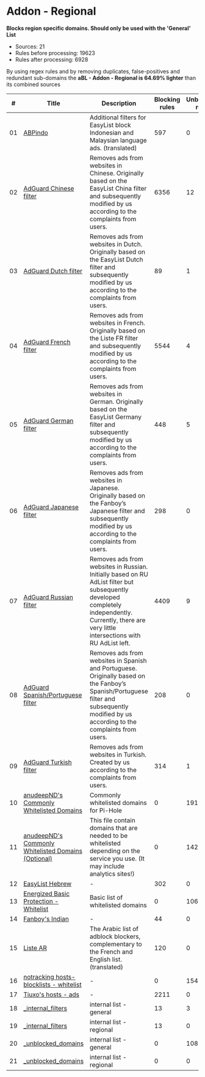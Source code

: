 # Addon - Regional

**Blocks region specific domains. Should only be used with the 'General'
List**

-   Sources: 21
-   Rules before processing: 19623
-   Rules after processing: 6928

By using regex rules and by removing duplicates, false-positives and redundant sub-domains the **aBL - Addon - Regional is 64.69% lighter** than its combined sources

| #      | Title                                                                                                                                           | Description                                                                                                                                                                                              | Blocking rules | Unblocking rules |
| ------ | ----------------------------------------------------------------------------------------------------------------------------------------------- | -------------------------------------------------------------------------------------------------------------------------------------------------------------------------------------------------------- | -------------- | ---------------- |
| 01     | [ABPindo](https://raw.githubusercontent.com/heradhis/indonesianadblockrules/master/subscriptions/abpindo.txt)                                   | Additional filters for EasyList block Indonesian and Malaysian language ads. (translated)                                                                                                                | 597            | 0                |
| 02     | [AdGuard Chinese filter](https://filters.adtidy.org/extension/chromium/filters/224.txt)                                                         | Removes ads from websites in Chinese. Originally based on the EasyList China filter and subsequently modified by us according to the complaints from users.                                              | 6356           | 12               |
| 03     | [AdGuard Dutch filter](https://filters.adtidy.org/extension/chromium/filters/8.txt)                                                             | Removes ads from websites in Dutch. Originally based on the EasyList Dutch filter and subsequently modified by us according to the complaints from users.                                                | 89             | 1                |
| 04     | [AdGuard French filter](https://filters.adtidy.org/extension/chromium/filters/16.txt)                                                           | Removes ads from websites in French. Originally based on the Liste FR filter and subsequently modified by us according to the complaints from users.                                                     | 5544           | 4                |
| 05     | [AdGuard German filter](https://filters.adtidy.org/extension/chromium/filters/6.txt)                                                            | Removes ads from websites in German. Originally based on the EasyList Germany filter and subsequently modified by us according to the complaints from users.                                             | 448            | 5                |
| 06     | [AdGuard Japanese filter](https://filters.adtidy.org/extension/chromium/filters/7.txt)                                                          | Removes ads from websites in Japanese. Originally based on the Fanboy’s Japanese filter and subsequently modified by us according to the complaints from users.                                          | 298            | 0                |
| 07     | [AdGuard Russian filter](https://filters.adtidy.org/extension/chromium/filters/1.txt)                                                           | Removes ads from websites in Russian. Initially based on RU AdList filter but subsequently developed completely independently. Currently, there are very little intersections with RU AdList left.       | 4409           | 9                |
| 08     | [AdGuard Spanish/Portuguese filter](https://filters.adtidy.org/extension/chromium/filters/9.txt)                                                | Removes ads from websites in Spanish and Portuguese. Originally based on the Fanboy’s Spanish/Portuguese filter and subsequently modified by us according to the complaints from users.                  | 208            | 0                |
| 09     | [AdGuard Turkish filter](https://filters.adtidy.org/extension/chromium/filters/13.txt)                                                          | Removes ads from websites in Turkish. Created by us according to the complaints from users.                                                                                                              | 314            | 1                |
| 10     | [anudeepND's Commonly Whitelisted Domains](https://raw.githubusercontent.com/anudeepND/whitelist/master/domains/whitelist.txt)                  | Commonly whitelisted domains for Pi-Hole                                                                                                                                                                 | 0              | 191              |
| 11     | [anudeepND's Commonly Whitelisted Domains (Optional)](https://raw.githubusercontent.com/anudeepND/whitelist/master/domains/optional-list.txt)   | This file contain domains that are needed to be whitelisted depending on the service you use. (It may include analytics sites!)                                                                          | 0              | 142              |
| 12     | [EasyList Hebrew](https://raw.githubusercontent.com/easylist/EasyListHebrew/master/EasyListHebrew.txt)                                          | -                                                                                                                                                                                                        | 302            | 0                |
| 13     | [Energized Basic Protection - Whitelist](https://raw.githubusercontent.com/EnergizedProtection/unblock/master/basic/formats/domains.txt)        | Basic list of whitelisted domains                                                                                                                                                                        | 0              | 10690            |
| 14     | [Fanboy's Indian](https://www.fanboy.co.nz/fanboy-indian.txt)                                                                                   | -                                                                                                                                                                                                        | 44             | 0                |
| 15     | [Liste AR](https://easylist-downloads.adblockplus.org/Liste_AR.txt)                                                                             | The Arabic list of adblock blockers, complementary to the French and English list. (translated)                                                                                                          | 120            | 0                |
| 16     | [notracking hosts-blocklists - whitelist](https://raw.githubusercontent.com/notracking/hosts-blocklists-scripts/master/hostnames.whitelist.txt) | -                                                                                                                                                                                                        | 0              | 1548             |
| 17     | [Tiuxo's hosts - ads](https://raw.githubusercontent.com/tiuxo/hosts/master/ads)                                                                 | -                                                                                                                                                                                                        | 2211           | 0                |
| 18     | [\_internal\_filters](https://raw.githubusercontent.com/arapurayil/abl/master/lists/general/_internal_filters.txt)                              | internal list - general                                                                                                                                                                                  | 13             | 3                |
| 19     | [\_internal\_filters](https://raw.githubusercontent.com/arapurayil/abl/master/lists/regional/_internal_filters.txt)                             | internal list - regional                                                                                                                                                                                 | 13             | 0                |
| 20     | [\_unblocked\_domains](https://raw.githubusercontent.com/arapurayil/abl/master/lists/general/_unblocked_domains.txt)                            | internal list - general                                                                                                                                                                                  | 0              | 108              |
| 21     | [\_unblocked\_domains](https://raw.githubusercontent.com/arapurayil/abl/master/lists/regional/_unblocked_domains.txt)                           | internal list - regional                                                                                                                                                                                 | 0              | 0                |

